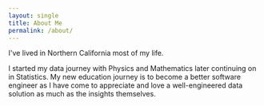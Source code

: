 ```yaml
---
layout: single
title: About Me
permalink: /about/
---
```


I've lived in Northern California most of my life.

I started my data journey with Physics and Mathematics later continuing on in Statistics. My new education journey is to become a better software engineer as I have come to appreciate and love a well-engineered data solution as much as the insights themselves.